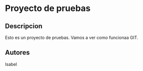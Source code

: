 # Proyecto de pruebas
## Descripcion
Esto es un proyecto de pruebas.
Vamos a ver como funcionaa GIT.

## Autores
Isabel